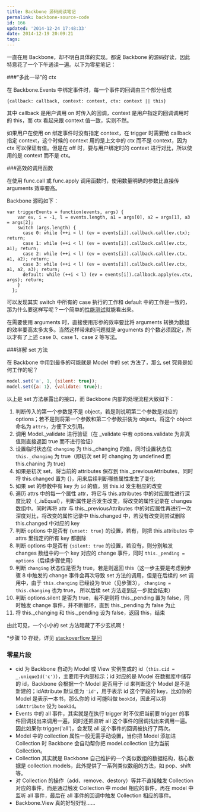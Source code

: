```yaml
---
title: Backbone 源码阅读笔记
permalink: backbone-source-code
id: 166
updated: '2014-12-24 17:48:33'
date: 2014-12-19 20:09:21
tags:
---
```


一直在用 Backbone，却不明白具体的实现。都说 Backbone 的源码好读，因此特意花了一个下午通读一遍。以下为零星笔记：

###“多此一举”的 ctx

在 Backbone.Events 中绑定事件时，每一个事件的回调由三个部分组成

```
{callback: callback, context: context, ctx: context || this}
```

其中 callback 是用户调用 on 时传入的回调，context 是用户指定的回调调用时的 this，而 ctx 看起来跟 context 值一致，实则不然。

如果用户在使用 on 绑定事件时没有指定 context，在 trigger 时需要给 callback 指定 context，这个时候的 context 用的是上文中的 ctx 而不是 context，因为 ctx 可以保证有值。但是在 off 时，要与用户绑定时的 context 进行对比，所以使用的是 context 而不是 ctx。

###高效的调用函数

在使用 func.call 或 func.apply 调用函数时，使用数量明确的参数比直接传 arguments 效率要高。

Backbone 源码如下：

```
var triggerEvents = function(events, args) {
    var ev, i = -1, l = events.length, a1 = args[0], a2 = args[1], a3 = args[2];
    switch (args.length) {
      case 0: while (++i < l) (ev = events[i]).callback.call(ev.ctx); return;
      case 1: while (++i < l) (ev = events[i]).callback.call(ev.ctx, a1); return;
      case 2: while (++i < l) (ev = events[i]).callback.call(ev.ctx, a1, a2); return;
      case 3: while (++i < l) (ev = events[i]).callback.call(ev.ctx, a1, a2, a3); return;
      default: while (++i < l) (ev = events[i]).callback.apply(ev.ctx, args); return;
    }
  };
```

可以发现其实 switch 中所有的 case 执行的工作和 default 中的工作是一致的，那为什么要这样写呢？一个简单的[性能测试](http://jsperf.com/limited-arguments-vs-arguments)就能看出来。

在需要使用 arguments 时，直接使用形参的效率要比将 arguments 转换为数组的效率要高太多太多。当然这样带来的问题就是 arguments 的个数必须固定，所以才有了上述 case 0、case 1、case 2 等写法。


###详解 set 方法

在 Backbone 中用到最多的可能就是 Model 中的 set 方法了，那么 set 究竟是如何工作的呢？

```javascript
model.set('a', 1, {silent: true});
model.set({a: 1}, {validate: true});
```

以上是 set 方法暴露出的接口，而 Backbone 内部的处理流程大致如下：

1. 判断传入的第一个参数是不是 object，若是则说明第二个参数是对应的 options；若不是则将第一个参数和第二个参数拼装为 object。将这个 object 命名为 `attrs`，方便下文引用。
2. 调用 Model._validate 进行验证（在 _validate 中若 options.validate 为非真值则直接返回 true 而不进行验证）
3. 设置临时状态位 `changing` 为 this._changing 的值，同时设置状态位 `this._changing` 为 true（即初次 set 时 changing 为 undefined 而 this.chaning 为 true）
4. 如果是初次 set，将当前的 attributes 保存到 this._previousAttributes，同时将 this.changed 置为 {}，用来后续判断哪些属性发生了变化
5. 如果 set 的参数中有 key 为 `id` 的值，则 this.id 发生相应的改变
6. 遍历 attrs 中的每一个属性 attr，将它与 this.attributes 中的对应属性进行深度比较（_.isEqual），判断属性是否发生改变，将改变的属性记录在 changes 数组中。同时再将 attr 与 this._previousAttributes 中的对应属性再进行一次深度对比，将改变的属性记录中 this.changed 中，若没有改变则尝试删除 this.changed 中对应的 key
7. 判断 options 中是否有 `{unset: true}` 的设置，若有，则把 this.attributes 中 attrs 里指定的所有 key 都删除
8. 判断 options 中是否有 `{silent: true` 的设置，若没有，则分别触发 changes 数组中的一个 key 对应的 change 事件，同时 `this._pending = options`（后续步骤使用）
9. 判断 `changing` 状态位是否为 true，若是则返回 this（这一步主要是考虑到步骤 8 中触发的 change 事件会再次导致 set 方法的调用，但是在后续的 set 调用中，由于 `this.changing` 已经设为 true（见步骤3）， `changing = this.changing` 也为 true， 所以后续 set 方法走到这一步就会结束） 
10. 判断 options.silent 是否为 true，若不是则将 this._pending 置为 false，同时触发 change 事件，并不断循环，直到 this._pending 为 false 为止
11. 将 this._changing 和 this._pending 设为 false，返回 this，结束

由此可见，一个小小的 set 方法暗藏了不少玄机啊！

*步骤 10 存疑，详见 [stackoverflow 提问](http://stackoverflow.com/questions/27630751/why-there-is-a-while-loop-in-backbones-set-method)

### 零星片段

 - cid 为 Backbone 自动为 Model 或 View 实例生成的 id（`this.cid = _.uniqueId('c')`），主要用于内部标示；id 对应的是 Model 在数据库中储存的 id，Backbone 会根据一个 Model 是否用于 id 来判断这个 Model 是不是新建的；idAttribute 默认值为 `'id'`，用于表示 id 这个字段的 key，比如你的 Model 是表示一本书，那么你的 id 可能叫做 `bookId`，因此可以将 `idAttribute` 设为 `bookId`。
 - Events 中的 all 事件，其实就是在执行 trigger 时不仅把当前要 trigger 的事件回调找出来调用一遍，同时还把监听 all 这个事件的回调找出来调用一遍。因此如果你 trigger('all')，会发现 all 这个事件的回调被执行了两次。
 - Model 中的 collection 属性一般无需手动设置，当你把 Model 添加进 Collection 时 Backbone 会自动帮你把 model.collection 设为当前 Collection。
 - Collection 其实就是 Backbone 自己维护的一个类似数组的数据结构，核心数据是 collection.models，此外提供了一系列类似数组的方法，如 pop、shift 等。
 - 对 Collection 的操作（add、remove、destory）等并不直接触发 Collection 对应的事件，而是通过触发 Collection 中 model 相应的事件，再在 model 中监听 all 事件，最后在 all 事件的回调中触发 Collection 相应的事件。
 - Backbone.View 真的好轻好轻……
